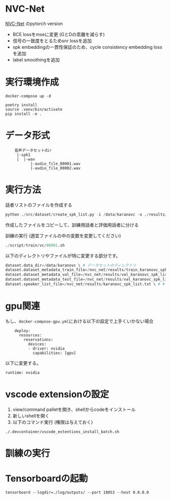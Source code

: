 # NVC-Net

[NVC-Net](https://github.com/sony/ai-research-code/tree/master/nvcnet ) のpytorch version

- BCE lossをmseに変更 (GとDの乖離を減らす)
- 信号の一致度をとるためsnr lossを追加
- spk embeddingの一貫性保証のため、cycle consistency embedding lossを追加
- label smoothingを追加


# 実行環境作成

```
docker-compose up -d
```

```
poetry install
source .venv/bin/activate
pip install -e .
```

# データ形式

```
    音声データセットdir
     |-spk1
     |  |-wav
           |-audio_file_00001.wav
           |-audio_file_00002.wav
```

# 実行方法

話者リストのファイルを作成する

```python
python ./src/dataset/create_spk_list.py -i /data/karanovc -o ./results/karanovc_spk_list.txt
```

作成したファイルをコピーして、訓練用話者と評価用話者に分ける

訓練の実行 (適宜ファイルの中の変数を変更してください)

```s
./script/train/vc/00001.sh 
```

以下のディレクトリやファイルが特に変更する部分です。

```s
dataset.data_dir=/data/karanovc \ # データセットのディレクトリ
dataset.dataset_metadata_train_file=/nvc_net/results/train_karanovc_spk_list.txt \ # 訓練用の話者リスト
dataset.dataset_metadata_val_file=/nvc_net/results/val_karanovc_spk_list.txt \ # 評価用の話者リスト
dataset.dataset_metadata_test_file=/nvc_net/results/val_karanovc_spk_list.txt \ # 評価用用の話者リスト
dataset.speaker_list_file=/nvc_net/results/karanovc_spk_list.txt \ # # 話者リスト
```

# gpu関連

もし、`docker-compose-gpu.yml`における以下の設定で上手くいかない場合

```
    deploy:
      resources:
        reservations:
          devices:
          - driver: nvidia
            capabilities: [gpu]
```

以下に変更する。

```
runtime: nvidia
```


# vscode extensionの設定

1. view/command palletを開き、shellからcodeをインストール
2. 新しいshellを開く
3. 以下のコマンド実行 (権限は与えておく)

```
./.devcontainer/vscode_extentions_install_batch.sh
```

# 訓練の実行


# Tensorboardの起動

```
tensorboard --logdir=./log/outputs/ --port 18053 --host 0.0.0.0
```